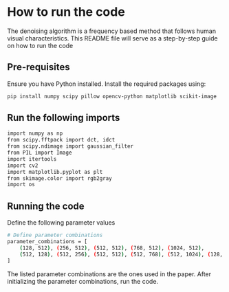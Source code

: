 # How to run the code
The denoising algorithm is a frequency based method that follows human visual characteristics. This README file will serve as a step-by-step guide on how to run the code 
## Pre-requisites
Ensure you have Python installed. Install the required packages using:

```sh
pip install numpy scipy pillow opencv-python matplotlib scikit-image

```
## Run the following imports

``` sh
import numpy as np
from scipy.fftpack import dct, idct
from scipy.ndimage import gaussian_filter
from PIL import Image
import itertools
import cv2
import matplotlib.pyplot as plt
from skimage.color import rgb2gray
import os
```
## Running the code
Define the following parameter values 
``` sh
# Define parameter combinations
parameter_combinations = [
    (128, 512), (256, 512), (512, 512), (768, 512), (1024, 512), 
    (512, 128), (512, 256), (512, 512), (512, 768), (512, 1024), (128, 1024), (256, 1024)
]
```
The listed parameter combinations are the ones used in the paper. After initializing the parameter combinations, run the code.
